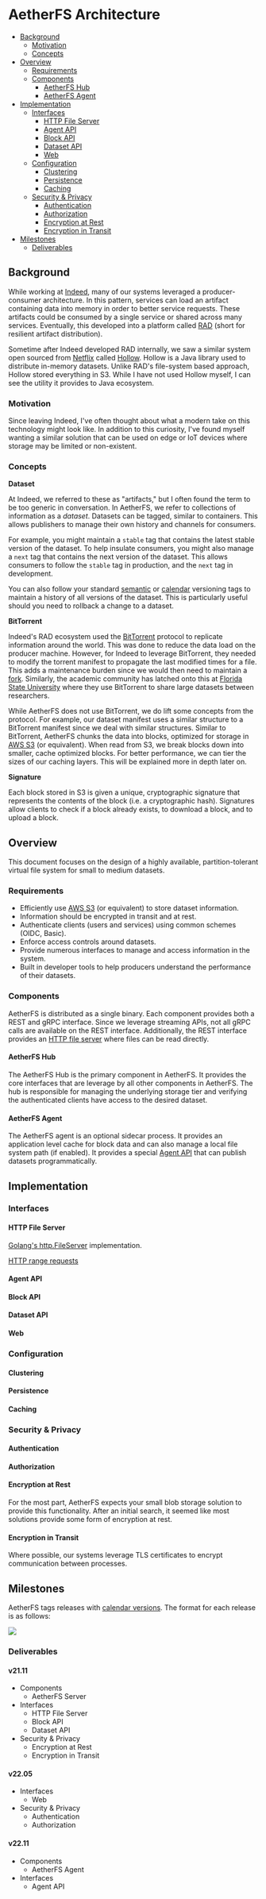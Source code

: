 # AetherFS Architecture

* [Background](#background)
  * [Motivation](#motivation)
  * [Concepts](#concepts)
* [Overview](#overview)
  * [Requirements](#requirements)
  * [Components](#components)
    * [AetherFS Hub](#aetherfs-hub)
    * [AetherFS Agent](#aetherfs-agent)
* [Implementation](#implementation)
  * [Interfaces](#interfaces)
    * [HTTP File Server](#http-file-server)
    * [Agent API](#agent-api)
    * [Block API](#block-api)
    * [Dataset API](#dataset-api)
    * [Web](#web)
  * [Configuration](#configuration)
    * [Clustering](#clustering)
    * [Persistence](#persistence)
    * [Caching](#caching)
  * [Security & Privacy](#security--privacy)
    * [Authentication](#authentication)
    * [Authorization](#authorization)
    * [Encryption at Rest](#encryption-at-rest)
    * [Encryption in Transit](#encryption-in-transit)
* [Milestones](#milestones)
  * [Deliverables](#deliverables)

## Background

While working at [Indeed][], many of our systems leveraged a producer-consumer architecture. In this pattern, services
can load an artifact containing data into memory in order to better service requests. These artifacts could be consumed
by a single service or shared across many services. Eventually, this developed into a platform called [RAD][] (short for
resilient artifact distribution).

Sometime after Indeed developed RAD internally, we saw a similar system open sourced from [Netflix][] called [Hollow][].
Hollow is a Java library used to distribute in-memory datasets. Unlike RAD's file-system based approach, Hollow stored 
everything in S3. While I have not used Hollow myself, I can see the utility it provides to Java ecosystem.

[Indeed]: https://www.indeed.com
[RAD]: https://www.youtube.com/watch?v=lDXdf5q8Yw8
[Netflix]: https://netflix.com
[Hollow]: https://github.com/Netflix/hollow

### Motivation

Since leaving Indeed, I've often thought about what a modern take on this technology might look like. In addition to
this curiosity, I've found myself wanting a similar solution that can be used on edge or IoT devices where storage may
be limited or non-existent.

### Concepts

**Dataset**

At Indeed, we referred to these as "artifacts," but I often found the term to be too generic in conversation. In
AetherFS, we refer to collections of information as a _dataset_. Datasets can be tagged, similar to containers. This
allows publishers to manage their own history and channels for consumers.

For example, you might maintain a `stable` tag that contains the latest stable version of the dataset. To help insulate
consumers, you might also manage a `next` tag that contains the next version of the dataset. This allows consumers to
follow the `stable` tag in production, and the `next` tag in development.

You can also follow your standard [semantic][] or [calendar][] versioning tags to maintain a history of all versions of the
dataset. This is particularly useful should you need to rollback a change to a dataset.

[semantic]: https://semver.org/
[calendar]: https://calver.org/

**BitTorrent**

Indeed's RAD ecosystem used the [BitTorrent][] protocol to replicate information around the world. This was done to
reduce the data load on the producer machine. However, for Indeed to leverage BitTorrent, they needed to modify the
torrent manifest to propagate the last modified times for a file. This adds a maintenance burden since we would then
need to maintain a [fork][]. Similarly, the academic community has latched onto this at [Florida State University][]
where they use BitTorrent to share large datasets between researchers.

While AetherFS does not use BitTorrent, we do lift some concepts from the protocol. For example, our dataset manifest
uses a similar structure to a BitTorrent manifest since we deal with similar structures. Similar to BitTorrent, AetherFS
chunks the data into blocks, optimized for storage in [AWS S3][] (or equivalent). When read from S3, we break blocks
down into smaller, cache optimized blocks. For better performance, we can tier the sizes of our caching layers. This
will be explained more in depth later on.

[Florida State University]: https://web.archive.org/web/20130402200554/https://www.hpc.fsu.edu/index.php?option=com_wrapper&view=wrapper&Itemid=80
[BitTorrent]: https://en.wikipedia.org/wiki/BitTorrent
[fork]: https://github.com/indeedeng/ttorrent
[AWS S3]: https://docs.aws.amazon.com/AmazonS3/latest/API/Welcome.html

**Signature**

Each block stored in S3 is given a unique, cryptographic signature that represents the contents of the block (i.e. a 
cryptographic hash). Signatures allow clients to check if a block already exists, to download a block, and to upload a 
block.

## Overview

This document focuses on the design of a highly available, partition-tolerant virtual file system for small to medium
datasets.

### Requirements

  - Efficiently use [AWS S3][] (or equivalent) to store dataset information.
  - Information should be encrypted in transit and at rest.
  - Authenticate clients (users and services) using common schemes (OIDC, Basic).
  - Enforce access controls around datasets.
  - Provide numerous interfaces to manage and access information in the system.
  - Built in developer tools to help producers understand the performance of their datasets.

### Components

AetherFS is distributed as a single binary. Each component provides both a REST and gRPC interface. Since we leverage
streaming APIs, not all gRPC calls are available on the REST interface. Additionally, the REST interface provides an
[HTTP file server](#http-file-server) where files can be read directly.

#### AetherFS Hub

The AetherFS Hub is the primary component in AetherFS. It provides the core interfaces that are leverage by all other
components in AetherFS. The hub is responsible for managing the underlying storage tier and verifying the
authenticated clients have access to the desired dataset.

#### AetherFS Agent

The AetherFS agent is an optional sidecar process. It provides an application level cache for block data and can also
manage a local file system path (if enabled). It provides a special [Agent API](#agent-api) that can publish datasets 
programmatically.

## Implementation

<!--
[![](https://mermaid.ink/img/eyJjb2RlIjoiZ3JhcGggVERcbiAgICBwcm9kdWNlclxuICAgIHByb2R1Y2VyLWFnZW50W2FldGhlcmZzLWFnZW50XVxuXG4gICAgY29uc3VtZXJcbiAgICBjb25zdW1lci1hZ2VudFthZXRoZXJmcy1hZ2VudF1cblxuICAgIHNlcnZlci0xW2FldGhlcmZzLXNlcnZlcl1cbiAgICBzZXJ2ZXItMlthZXRoZXJmcy1zZXJ2ZXJdXG4gICAgc2VydmVyLTNbYWV0aGVyZnMtc2VydmVyXVxuXG4gICAgYXdzLXMzW0FXIFMzXVxuXG4gICAgc3ViZ3JhcGggcHJvZHVjZXItcG9kXG4gICAgICAgIHByb2R1Y2VyIC0tIGFldGhlcmZzLmFnZW50LnYxLkFnZW50QVBJL1B1Ymxpc2ggLS0-IHByb2R1Y2VyLWFnZW50XG4gICAgZW5kXG5cbiAgICBzdWJncmFwaCBjb25zdW1lci1wb2RcbiAgICAgICAgY29uc3VtZXIgLS0gYWV0aGVyZnMuYWdlbnQudjEuQWdlbnRBUEkvU3Vic2NyaWJlIC0tPiBjb25zdW1lci1hZ2VudFxuICAgIGVuZFxuXG4gICAgcHJvZHVjZXItYWdlbnQgLS0gYWV0aGVyZnMuZGF0YXNldC52MS5EYXRhc2V0QVBJL1B1Ymxpc2ggLS0-IHNlcnZlci0xXG4gICAgcHJvZHVjZXItYWdlbnQgLS0gYWV0aGVyZnMuYmxvY2sudjEuQmxvY2tBUEkvVXBsb2FkIC0tPiBzZXJ2ZXItMlxuICAgIHByb2R1Y2VyLWFnZW50IC0tPiBzZXJ2ZXItM1xuXG4gICAgY29uc3VtZXItYWdlbnQgLS0-IHNlcnZlci0xXG4gICAgY29uc3VtZXItYWdlbnQgLS0gYWV0aGVyZnMuYmxvY2sudjEuQmxvY2tBUEkvRG93bmxvYWQgLS0-IHNlcnZlci0yXG4gICAgY29uc3VtZXItYWdlbnQgLS0gYWV0aGVyZnMuZGF0YXNldC52MS5EYXRhc2V0QVBJL1N1YnNjcmliZSAtLT4gc2VydmVyLTNcblxuICAgIHNlcnZlci0xIC0tPiBhd3MtczNcbiAgICBzZXJ2ZXItMiAtLT4gYXdzLXMzXG4gICAgc2VydmVyLTMgLS0-IGF3cy1zM1xuIiwibWVybWFpZCI6eyJ0aGVtZSI6ImRlZmF1bHQifSwidXBkYXRlRWRpdG9yIjpmYWxzZSwiYXV0b1N5bmMiOnRydWUsInVwZGF0ZURpYWdyYW0iOmZhbHNlfQ)](https://mermaid-js.github.io/mermaid-live-editor/edit/#eyJjb2RlIjoiZ3JhcGggVERcbiAgICBwcm9kdWNlclxuICAgIHByb2R1Y2VyLWFnZW50W2FldGhlcmZzLWFnZW50XVxuXG4gICAgY29uc3VtZXJcbiAgICBjb25zdW1lci1hZ2VudFthZXRoZXJmcy1hZ2VudF1cblxuICAgIHNlcnZlci0xW2FldGhlcmZzLXNlcnZlcl1cbiAgICBzZXJ2ZXItMlthZXRoZXJmcy1zZXJ2ZXJdXG4gICAgc2VydmVyLTNbYWV0aGVyZnMtc2VydmVyXVxuXG4gICAgYXdzLXMzW0FXIFMzXVxuXG4gICAgc3ViZ3JhcGggcHJvZHVjZXItcG9kXG4gICAgICAgIHByb2R1Y2VyIC0tIGFldGhlcmZzLmFnZW50LnYxLkFnZW50QVBJL1B1Ymxpc2ggLS0-IHByb2R1Y2VyLWFnZW50XG4gICAgZW5kXG5cbiAgICBzdWJncmFwaCBjb25zdW1lci1wb2RcbiAgICAgICAgY29uc3VtZXIgLS0gYWV0aGVyZnMuYWdlbnQudjEuQWdlbnRBUEkvU3Vic2NyaWJlIC0tPiBjb25zdW1lci1hZ2VudFxuICAgIGVuZFxuXG4gICAgcHJvZHVjZXItYWdlbnQgLS0gYWV0aGVyZnMuZGF0YXNldC52MS5EYXRhc2V0QVBJL1B1Ymxpc2ggLS0-IHNlcnZlci0xXG4gICAgcHJvZHVjZXItYWdlbnQgLS0gYWV0aGVyZnMuYmxvY2sudjEuQmxvY2tBUEkvVXBsb2FkIC0tPiBzZXJ2ZXItMlxuICAgIHByb2R1Y2VyLWFnZW50IC0tPiBzZXJ2ZXItM1xuXG4gICAgY29uc3VtZXItYWdlbnQgLS0-IHNlcnZlci0xXG4gICAgY29uc3VtZXItYWdlbnQgLS0gYWV0aGVyZnMuYmxvY2sudjEuQmxvY2tBUEkvRG93bmxvYWQgLS0-IHNlcnZlci0yXG4gICAgY29uc3VtZXItYWdlbnQgLS0gYWV0aGVyZnMuZGF0YXNldC52MS5EYXRhc2V0QVBJL1N1YnNjcmliZSAtLT4gc2VydmVyLTNcblxuICAgIHNlcnZlci0xIC0tPiBhd3MtczNcbiAgICBzZXJ2ZXItMiAtLT4gYXdzLXMzdFxuICAgIHNlcnZlci0zIC0tPiBhd3MtczNcbiIsIm1lcm1haWQiOiJ7XG4gIFwidGhlbWVcIjogXCJkZWZhdWx0XCJcbn0iLCJ1cGRhdGVFZGl0b3IiOmZhbHNlLCJhdXRvU3luYyI6dHJ1ZSwidXBkYXRlRGlhZ3JhbSI6ZmFsc2V9)
-->

### Interfaces

#### HTTP File Server

[Golang's http.FileServer](https://pkg.go.dev/net/http#FileServer) implementation.

[HTTP range requests](https://developer.mozilla.org/en-US/docs/Web/HTTP/Range_requests)

#### Agent API

#### Block API

#### Dataset API

#### Web

### Configuration

#### Clustering

<!-- how are clusters of nodes formed -->

#### Persistence

<!-- how and where is information stored -->

#### Caching

<!-- how and where is information cached -->

### Security & Privacy

#### Authentication

<!-- how are users and systems authenticated -->

#### Authorization

#### Encryption at Rest

For the most part, AetherFS expects your small blob storage solution to provide this functionality. After an initial 
search, it seemed like most solutions provide some form of encryption at rest.

#### Encryption in Transit

Where possible, our systems leverage TLS certificates to encrypt communication between processes.

## Milestones

AetherFS tags releases with [calendar versions](https://calver.org). The format for each release is as follows:

![](https://img.shields.io/badge/calver-YY.0M.MICRO-22bfda.svg)

### Deliverables

#### v21.11

- Components
  - AetherFS Server
- Interfaces
  - HTTP File Server
  - Block API
  - Dataset API
- Security & Privacy
  - Encryption at Rest
  - Encryption in Transit

#### v22.05

- Interfaces
  - Web
- Security & Privacy
  - Authentication
  - Authorization

#### v22.11

- Components
  - AetherFS Agent
- Interfaces
  - Agent API
